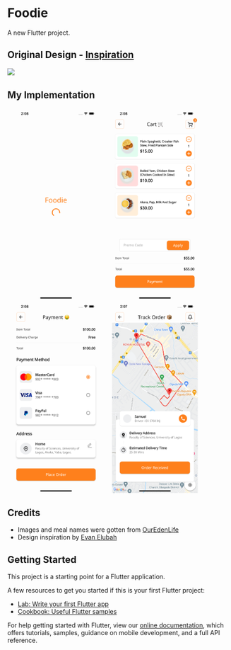 # Foodie

A new Flutter project.

## Original Design - [Inspiration](https://twitter.com/evanelubah3/status/1445395567920754695?s=21)
<p>
  <img src="https://user-images.githubusercontent.com/42491895/136212039-9911ca3a-c4da-424a-af78-54db197f1bea.jpeg" heigh="300px"/>
</p>

## My Implementation

<p>
    <img src="screenshots/1.png" width="200px" height="auto" hspace="10"/>
    <img src="screenshots/2.png" width="200px" height="auto" hspace="10"/>
    <img src="screenshots/3.png" width="200px" height="auto" hspace="10"/>
    <img src="screenshots/4.png" width="200px" height="auto" hspace="10"/>
</p>

## Credits
- Images and meal names were gotten from [OurEdenLife](https://ouredenlife.com/food)
- Design inspiration by [Evan Elubah](https://twitter.com/evanelubah3/status/1445395567920754695?s=21)

## Getting Started

This project is a starting point for a Flutter application.

A few resources to get you started if this is your first Flutter project:

- [Lab: Write your first Flutter app](https://flutter.dev/docs/get-started/codelab)
- [Cookbook: Useful Flutter samples](https://flutter.dev/docs/cookbook)

For help getting started with Flutter, view our
[online documentation](https://flutter.dev/docs), which offers tutorials,
samples, guidance on mobile development, and a full API reference.
